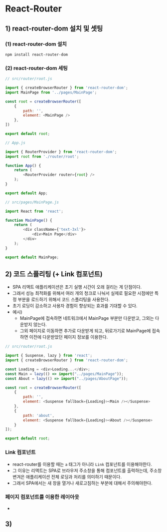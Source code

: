 # React-Router
## 1) react-router-dom 설치 및 셋팅

### (1) react-router-dom 설치
```shell
npm install react-router-dom
```

### (2) react-router-dom 세팅
```javascript
// src/router/root.js

import { createBrowserRouter } from 'react-router-dom';
import MainPage from '../pages/MainPage';

const root = createBrowserRouter([
	{
		path: '',
		element: <MainPage />
	},
])

export default root;
```

```javascript
// App.js

import { RouterProvider } from 'react-router-dom';
import root from './router/root';

function App() {
	return (
		<RouterProvider router={root} />
	);
}

export default App;
```

```javascript
// src/pages/MainPage.js

import React from 'react';

function MainPage() {
	return (
		<div className={'text-3xl'}>
			<div>Main Page</div>
		</div>
	);
}

export default MainPage;
```

## 2) 코드 스플리팅 (+ Link 컴포넌트)
- SPA 리액트 애플리케이션은 초기 실행 시간이 오래 걸리는 게 단점이다.
- 그래서 성능 최적화를 위해서 여러 개의 청크로 나눠서 실제로 필요한 시점에만 특정 부분을 로드하기 위해서 코드 스플리팅을 사용한다.
- 초기 로딩이 감소하고 사용자 경험이 향상되는 효과를 기대할 수 있다.
- 예시)
	- MainPage에 접속하면 네트워크에서 MainPage 부분만 다운받고, 그외는 다운받지 않는다.
	- 그외 페이지로 이동하면 추가로 다운받게 되고, 뒤로가기로 MainPage에 접속하면 이전에 다운받았던 페이지 정보를 이용한다.

```javascript
// src/router/root.js

import { Suspense, lazy } from 'react';
import { createBrowserRouter } from 'react-router-dom';

const Loading = <div>Loading...</div>;
const Main = lazy(() => import("../pages/MainPage"));
const About = lazy(() => import("../pages/AboutPage"));

const root = createBrowserRouter([
	{
		path: '',
		element: <Suspense fallback={Loading}><Main /></Suspense>
	},
	{
		path: 'about',
		element: <Suspense fallback={Loading}><About /></Suspense>
	}
]);

export default root;
```

### Link 컴포넌트
- react-router를 이용할 때는 `a` 태그가 아니라 `Link` 컴포넌트를 이용해야한다.
- 그 이유는 리액트는 SPA로 브라우저 주소창을 통해 컴포넌트를 출력하는데, 주소창 변겨은 애플리케이션 전체 로딩과 처리를 의미하기 때문이다.
- 그래서 SPA에서는 새 창을 열거나 새로고침하는 부분에 대해서 주의해야한다.

### 페이지 컴포넌트를 이용한 레이아웃
- 
## 3) 
